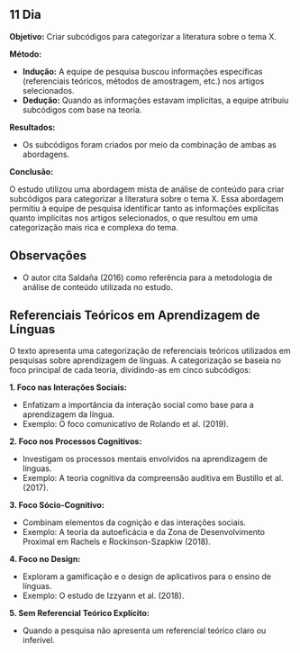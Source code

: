 ## 11 Dia

**Objetivo:** Criar subcódigos para categorizar a literatura sobre o tema X.

**Método:**

* **Indução:** A equipe de pesquisa buscou informações específicas (referenciais teóricos, métodos de amostragem, etc.) nos artigos selecionados.
* **Dedução:** Quando as informações estavam implícitas, a equipe atribuiu subcódigos com base na teoria.

**Resultados:**

* Os subcódigos foram criados por meio da combinação de ambas as abordagens.

**Conclusão:**

O estudo utilizou uma abordagem mista de análise de conteúdo para criar subcódigos para categorizar a literatura sobre o tema X. Essa abordagem permitiu à equipe de pesquisa identificar tanto as informações explícitas quanto implícitas nos artigos selecionados, o que resultou em uma categorização mais rica e complexa do tema.

## Observações

* O autor cita Saldaña (2016) como referência para a metodologia de análise de conteúdo utilizada no estudo.

## Referenciais Teóricos em Aprendizagem de Línguas

O texto apresenta uma categorização de referenciais teóricos utilizados em pesquisas sobre aprendizagem de línguas. A categorização se baseia no foco principal de cada teoria, dividindo-as em cinco subcódigos:

**1. Foco nas Interações Sociais:**

* Enfatizam a importância da interação social como base para a aprendizagem da língua.
* Exemplo: O foco comunicativo de Rolando et al. (2019).

**2. Foco nos Processos Cognitivos:**

* Investigam os processos mentais envolvidos na aprendizagem de línguas.
* Exemplo: A teoria cognitiva da compreensão auditiva em Bustillo et al. (2017).

**3. Foco Sócio-Cognitivo:**

* Combinam elementos da cognição e das interações sociais.
* Exemplo: A teoria da autoeficácia e da Zona de Desenvolvimento Proximal em Rachels e Rockinson-Szapkiw (2018).

**4. Foco no Design:**

* Exploram a gamificação e o design de aplicativos para o ensino de línguas.
* Exemplo: O estudo de Izzyann et al. (2018).

**5. Sem Referencial Teórico Explícito:**

* Quando a pesquisa não apresenta um referencial teórico claro ou inferível.

